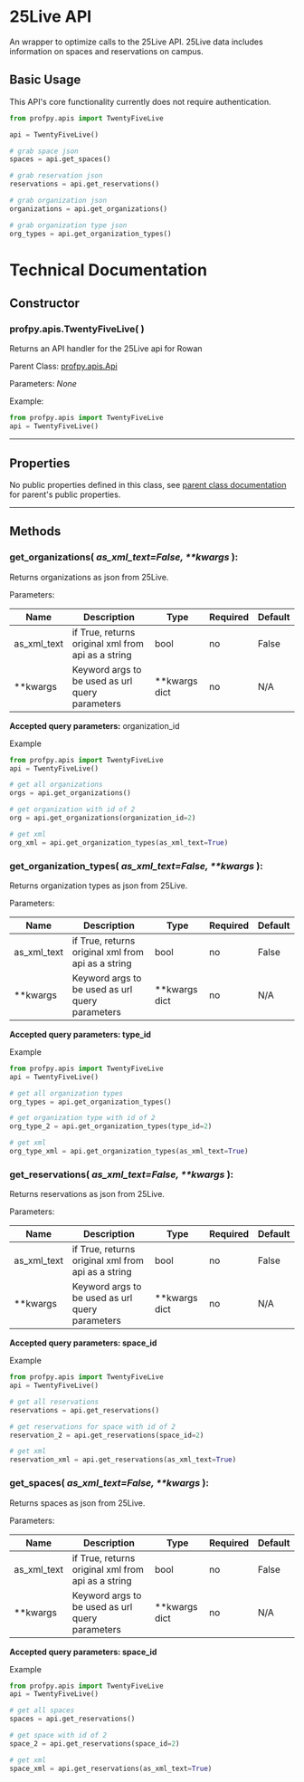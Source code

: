# 25Live API
An wrapper to optimize calls to the 25Live API. 25Live data includes information on spaces and reservations on campus.

## Basic Usage
This API's core functionality currently does not require authentication.
```python
from profpy.apis import TwentyFiveLive

api = TwentyFiveLive()

# grab space json
spaces = api.get_spaces()

# grab reservation json
reservations = api.get_reservations()

# grab organization json
organizations = api.get_organizations()

# grab organization type json
org_types = api.get_organization_types()
```


# Technical Documentation
##  Constructor
### profpy.apis.TwentyFiveLive(&nbsp;)
Returns an API handler for the 25Live api for Rowan

Parent Class: [profpy.apis.Api](./Api.md)

Parameters: *None*

Example:
```python
from profpy.apis import TwentyFiveLive
api = TwentyFiveLive()
```

---

## Properties
No public properties defined in this class, see [parent class documentation](./Api.md) for parent's public properties.

---

## Methods
### get_organizations( *as_xml_text=False, \*\*kwargs* ):
Returns organizations as json from 25Live.

Parameters:

| Name        | Description                                        | Type          | Required | Default |
|-------------|----------------------------------------------------|---------------|----------|---------|
| as_xml_text | if True, returns original xml from api as a string | bool          | no       | False   |
| **kwargs    | Keyword args to be used as url query parameters    | **kwargs dict | no       | N/A     |

**Accepted query parameters:** organization_id

Example
```python
from profpy.apis import TwentyFiveLive
api = TwentyFiveLive()

# get all organizations
orgs = api.get_organizations()

# get organization with id of 2
org = api.get_organizations(organization_id=2)

# get xml
org_xml = api.get_organization_types(as_xml_text=True)
```

### get_organization_types( *as_xml_text=False, \*\*kwargs* ):
Returns organization types as json from 25Live.

Parameters:

| Name        | Description                                        | Type          | Required | Default |
|-------------|----------------------------------------------------|---------------|----------|---------|
| as_xml_text | if True, returns original xml from api as a string | bool          | no       | False   |
| **kwargs    | Keyword args to be used as url query parameters    | **kwargs dict | no       | N/A     |

**Accepted query parameters: type_id**

Example
```python
from profpy.apis import TwentyFiveLive
api = TwentyFiveLive()

# get all organization types
org_types = api.get_organization_types()

# get organization type with id of 2
org_type_2 = api.get_organization_types(type_id=2)

# get xml 
org_type_xml = api.get_organization_types(as_xml_text=True)
```

### get_reservations( *as_xml_text=False, \*\*kwargs* ):
Returns reservations as json from 25Live.

Parameters:

| Name        | Description                                        | Type          | Required | Default |
|-------------|----------------------------------------------------|---------------|----------|---------|
| as_xml_text | if True, returns original xml from api as a string | bool          | no       | False   |
| **kwargs    | Keyword args to be used as url query parameters    | **kwargs dict | no       | N/A     |

**Accepted query parameters: space_id**

Example
```python
from profpy.apis import TwentyFiveLive
api = TwentyFiveLive()

# get all reservations
reservations = api.get_reservations()

# get reservations for space with id of 2
reservation_2 = api.get_reservations(space_id=2)

# get xml 
reservation_xml = api.get_reservations(as_xml_text=True)
```

### get_spaces( *as_xml_text=False, \*\*kwargs* ):
Returns spaces as json from 25Live.

Parameters:

| Name        | Description                                        | Type          | Required | Default |
|-------------|----------------------------------------------------|---------------|----------|---------|
| as_xml_text | if True, returns original xml from api as a string | bool          | no       | False   |
| **kwargs    | Keyword args to be used as url query parameters    | **kwargs dict | no       | N/A     |

**Accepted query parameters: space_id**

Example
```python
from profpy.apis import TwentyFiveLive
api = TwentyFiveLive()

# get all spaces
spaces = api.get_reservations()

# get space with id of 2
space_2 = api.get_reservations(space_id=2)

# get xml 
space_xml = api.get_reservations(as_xml_text=True)
```

